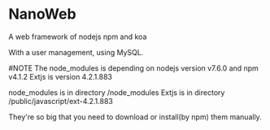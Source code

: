 # NanoWeb
A web framework of nodejs npm and koa

With a user management, using MySQL.

#NOTE
The node_modules is depending on nodejs version v7.6.0 and npm v4.1.2
Extjs is version 4.2.1.883

node_modules is in directory /node_modules
Extjs is in directory /public/javascript/ext-4.2.1.883

They're so big that you need to download or install(by npm) them manually.